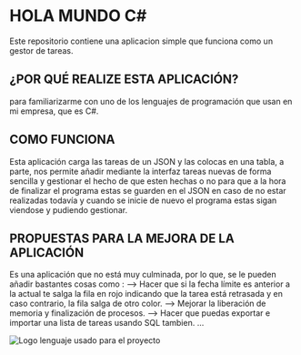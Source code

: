 # HOLA MUNDO C#
Este repositorio contiene una aplicacion simple que funciona como un gestor de tareas.

## ¿POR QUÉ REALIZE ESTA APLICACIÓN?
para familiarizarme con uno de los lenguajes de programación que usan en mi empresa, que es C#. 

## COMO FUNCIONA
Esta aplicación carga las tareas de un JSON y las colocas en una tabla, a parte, nos permite añadir mediante la interfaz tareas nuevas de forma sencilla y gestionar el hecho de que esten hechas o no 
para que a la hora de finalizar el programa estas se guarden en el JSON en caso de no estar realizadas todavía y cuando se inicie de nuevo el programa estas sigan viendose y pudiendo gestionar. 

## PROPUESTAS PARA LA MEJORA DE LA APLICACIÓN
Es una aplicación que no está muy culminada, por lo que, se le pueden añadir bastantes cosas como :
--> Hacer que si la fecha límite es anterior a la actual te salga la fila en rojo indicando que la tarea está retrasada y en caso contrario, la fila salga de otro color.
--> Mejorar la liberación de memoria y finalización de procesos.
--> Hacer que puedas exportar e importar una lista de tareas usando SQL tambien.
...

![Logo lenguaje usado para el proyecto](https://img.icons8.com/?size=100&id=TpULddJc4gTh&format=png&color=000000)
